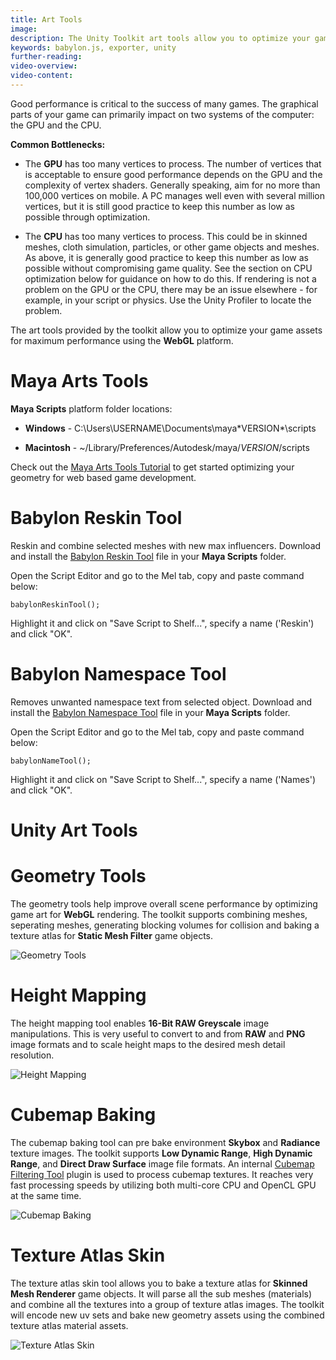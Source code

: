 ```yaml
---
title: Art Tools
image:
description: The Unity Toolkit art tools allow you to optimize your game assets for maximum performance using the WebGL platform.
keywords: babylon.js, exporter, unity
further-reading:
video-overview:
video-content:
---
```


Good performance is critical to the success of many games. The graphical parts of your game can primarily impact on two systems of the computer: the GPU and the CPU.

**Common Bottlenecks:**

- The **GPU** has too many vertices to process. The number of vertices that is acceptable to ensure good performance depends on the GPU and the complexity of vertex shaders. Generally speaking, aim for no more than 100,000 vertices on mobile. A PC manages well even with several million vertices, but it is still good practice to keep this number as low as possible through optimization.

- The **CPU** has too many vertices to process. This could be in skinned meshes, cloth simulation, particles, or other game objects and meshes. As above, it is generally good practice to keep this number as low as possible without compromising game quality. See the section on CPU optimization below for guidance on how to do this.
  If rendering is not a problem on the GPU or the CPU, there may be an issue elsewhere - for example, in your script or physics. Use the Unity Profiler to locate the problem.

The art tools provided by the toolkit allow you to optimize your game assets for maximum performance using the **WebGL** platform.

# Maya Arts Tools

**Maya Scripts** platform folder locations:

- **Windows** - C:\Users\USERNAME\Documents\maya\*VERSION\*\scripts

- **Macintosh** - ~/Library/Preferences/Autodesk/maya/_VERSION_/scripts

Check out the [Maya Arts Tools Tutorial](http://www.babylontoolkit.com/videos/MayaArtTools.mp4) to get started optimizing your geometry for web based game development.

# Babylon Reskin Tool

Reskin and combine selected meshes with new max influencers. Download and install the [Babylon Reskin Tool](https://github.com/BabylonJS/Exporters/blob/master/Maya/Tools/babylonReskinTool.mel) file in your **Maya Scripts** folder.

Open the Script Editor and go to the Mel tab, copy and paste command below:

    babylonReskinTool();

Highlight it and click on "Save Script to Shelf...", specify a name ('Reskin') and click "OK".

# Babylon Namespace Tool

Removes unwanted namespace text from selected object. Download and install the [Babylon Namespace Tool](https://github.com/BabylonJS/Exporters/blob/master/Maya/Tools/babylonReskinTool.mel) file in your **Maya Scripts** folder.

Open the Script Editor and go to the Mel tab, copy and paste command below:

    babylonNameTool();

Highlight it and click on "Save Script to Shelf...", specify a name ('Names') and click "OK".

# Unity Art Tools

# Geometry Tools

The geometry tools help improve overall scene performance by optimizing game art for **WebGL** rendering. The toolkit supports combining meshes, seperating meshes, generating blocking volumes for collision and baking a texture atlas for **Static Mesh Filter** game objects.

![Geometry Tools](/img/exporters/unity/combinemeshes.jpg)

# Height Mapping

The height mapping tool enables **16-Bit RAW Greyscale** image manipulations. This is very useful to convert to and from **RAW** and **PNG** image formats and to scale height maps to the desired mesh detail resolution.

![Height Mapping](/img/exporters/unity/heightmapping.jpg)

# Cubemap Baking

The cubemap baking tool can pre bake environment **Skybox** and **Radiance** texture images. The toolkit supports **Low Dynamic Range**, **High Dynamic Range**, and **Direct Draw Surface** image file formats. An internal [Cubemap Filtering Tool](https://github.com/dariomanesku/cmft) plugin is used to process cubemap textures. It reaches very fast processing speeds by utilizing both multi-core CPU and OpenCL GPU at the same time.

![Cubemap Baking](/img/exporters/unity/cubemapbaking.jpg)

# Texture Atlas Skin

The texture atlas skin tool allows you to bake a texture atlas for **Skinned Mesh Renderer** game objects. It will parse all the sub meshes (materials) and combine all the textures into a group of texture atlas images. The toolkit will encode new uv sets and bake new geometry assets using the combined texture atlas material assets.

![Texture Atlas Skin](/img/exporters/unity/textureatlasskin.jpg)
